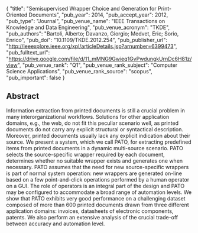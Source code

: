 {
  "title": "Semisupervised Wrapper Choice and Generation for Print-Oriented Documents",
  "pub_year": 2014,
  "pub_accept_year": 2012,
  "pub_type": "Journal",
  "pub_venue_name": "IEEE Transactions on Knowledge and Data Engineering",
  "pub_venue_acronym": "TKDE",
  "pub_authors": "Bartoli, Alberto; Davanzo, Giorgio; Medvet, Eric; Sorio, Enrico",
  "pub_doi": "10.1109/TKDE.2012.254",
  "pub_publisher_url": "http://ieeexplore.ieee.org/xpl/articleDetails.jsp?arnumber=6399473",
  "pub_fulltext_url": "https://drive.google.com/file/d/11_mMNG9Gwieq1GvPwdungkUrnDc6H81z/view",
  "pub_venue_rank": "Q1",
  "pub_venue_rank_subject": "Computer Science Applications",
  "pub_venue_rank_source": "scopus",
  "pub_important": false
}

## Abstract
Information extraction from printed documents is still a crucial problem in many interorganizational workflows. Solutions for other application domains, e.g., the web, do not fit this peculiar scenario well, as printed documents do not carry any explicit structural or syntactical description. Moreover, printed documents usually lack any explicit indication about their source. We present a system, which we call PATO, for extracting predefined items from printed documents in a dynamic multi-source scenario. PATO selects the source-specific wrapper required by each document, determines whether no suitable wrapper exists and generates one when necessary. PATO assumes that the need for new source-specific wrappers is part of normal system operation: new wrappers are generated on-line based on a few point-and-click operations performed by a human operator on a GUI. The role of operators is an integral part of the design and PATO may be configured to accommodate a broad range of automation levels. We show that PATO exhibits very good performance on a challenging dataset composed of more than 600 printed documents drawn from three different application domains: invoices, datasheets of electronic components, patents. We also perform an extensive analysis of the crucial trade-off between accuracy and automation level.
